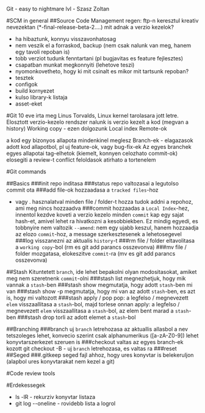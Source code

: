 Git - easy to nightmare lvl - Szasz Zoltan

#SCM in general
##Source Code Management
regen: ftp-n keresztul kreativ nevezektan (*-final-release-beta-2....)
mit adnak a verzio kezelok?
  - ha hibaztunk, konnyu visszavonhatosag
  - nem veszik el a forraskod, backup (nem csak nalunk van meg, hanem egy tavoli repoban is)
  - tobb verziot tudunk fenntartani (pl bugjavitas es feature fejlesztes)
  - csapatban munkat megkonnyiti (lehetove teszi)
  - nyomonkovetheto, hogy ki mit csinalt es mikor
mit tartsunk repoban?
  - tesztek
  - configok
  - build kornyezet
  - kulso library-k listaja
  - asset-eket

#Git
10 eve irta meg Linus Torvalds, Linux kernel tarolasara jott letre.
Elosztott verzio-kezelo rendszer
  nalunk is verzio kezelt a kod (megvan a history)
  Working copy - ezen dolgozunk
  Local index
  Remote-ok

  a kod egy bizonyos allapota mindenkinel meglesz
Branch-ek - elagazasok adott kod allapotbol, pl uj feature-ok, vagy bug-fix-ek
Az egyes branchek egyes allapotai tag-elhetok (kiemelt, konnyen celozhato commit-ok)
elosegiti a review-t
conflict feloldasok
atirhato a tortenelem

#Git commands

##Basics
###init
repo inditasa
###status
repo valtozasai a legutolso commit ota
###add
file-ok hozzaadasa a `tracked files`-hoz
* vagy . hasznalatval minden file / folder-t hozza tudok addni a repohoz, ami meg nincs hozzaadva
###commit
hozzaadas a `Local Index`-hez, innentol kezdve koveti a verzio kezelo
minden `commit` kap egy sajat hash-et, amivel lehet ra hivatkozni a kesobbiekben. Ez mindig egyedi, es tobbnyire nem valtozik
`--amend`: nem egy ujabb keszul, hanem hozzaadja az elozo `commit`-hoz, a message szerkesztesenek a lehetosegevel
###log
visszanezni az aktualis `history`-t
###rm
file / folder eltavolitasa a `working copy`-bol (rm es git add parancs osszevonva)
###mv
file / folder mozgatasa, elokeszitve `commit`-ra (mv es git add parancs osszevonva)

##Stash
Kituntetett `branch`, ide lehet bepakolni olyan modositasokat, amiket meg nem szeretnenk `commit`-olni
###stash list
megnezhetjuk, hogy mik vannak a `stash`-ben
###stash show <name>
megmutatja, hogy adott `stash`-ben mi van
###stash show <name> -p
megmutatja, hogy mi van az adott `stash`-ben, es azt is, hogy mi valtozott
###stash apply / pop <name>
pop: a legfelso / megnevezett `elem` visszaallitasa a `stash`-bol, majd torlese onnan
apply: a legfelso / megnevezett `elem` visszaallitasa a `stash`-bol, az elem bent marad a `stash`-ben
###stash drop <name>
torli az adott elemet a `stash`-bol

##Branching
###branch
uj `branch` letrehozasa az aktuallis allasbol
a nev tetszoleges lehet, konvecio szerint csak alphanumerikus ([a-zA-Z0-9])
lehet konyvtarszerkezet szeruen is
###checkout
valtas az egyes branch-ek kozott
git checkout -B <name> - uj `branch` letrehozasa, es valtas ra
###reset
##Seged
###.gitkeep
seged fajl ahhoz, hogy ures konyvtar is belekeruljon (alapbol ures konyvtarakat nem kezel a git)

#Code review tools

#Erdekessegek
- ls -lR - rekurziv konyvtar listaza
- git log --oneline - rovidebb lista a logrol